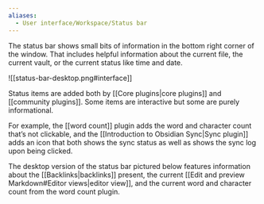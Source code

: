 ```yaml
---
aliases:
  - User interface/Workspace/Status bar
---
```

The status bar shows small bits of information in the bottom right corner of the window. That includes helpful information about the current file, the current vault, or the current status like time and date.

![[status-bar-desktop.png#interface]]

Status items are added both by [[Core plugins|core plugins]] and [[community plugins]]. Some items are interactive but some are purely informational. 

For example, the [[word count]] plugin adds the word and character count that’s not clickable, and the [[Introduction to Obsidian Sync|Sync plugin]] adds an icon that both shows the sync status as well as shows the sync log upon being clicked. 

The desktop version of the status bar pictured below features information about the [[Backlinks|backlinks]] present, the current [[Edit and preview Markdown#Editor views|editor view]], and the current word and character count from the word count plugin.